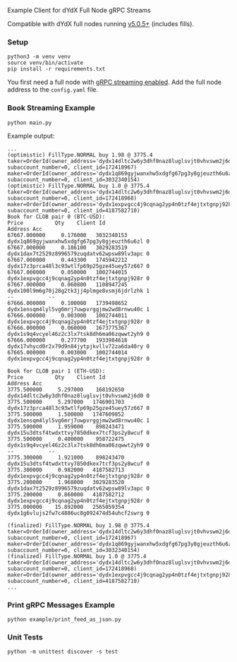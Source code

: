 Example Client for dYdX Full Node gRPC Streams

Compatible with dYdX full nodes running [v5.0.5+](https://github.com/dydxprotocol/v4-chain/releases/tag/protocol%2Fv5.0.5) (includes fills).

### Setup
    
    python3 -m venv venv
    source venv/bin/activate
    pip install -r requirements.txt

You first need a full node with [gRPC streaming enabled](https://docs.dydx.exchange/validators/full_node_streaming#enabling-grpc-streaming). 
Add the full node address to the `config.yaml` file.

### Book Streaming Example

    python main.py

Example output:

    ...
    (optimistic) FillType.NORMAL buy 1.98 @ 3775.4 taker=OrderId(owner_address='dydx14dltc2w6y3dhf0naz8luglsvjt0vhvswm2j6d0', subaccount_number=0, client_id=172418967) maker=OrderId(owner_address='dydx1q869gyjwanxhw5xdgfg67pg3y8gjeuzth6u6zl', subaccount_number=0, client_id=3032340154)
    (optimistic) FillType.NORMAL buy 1.0 @ 3775.4 taker=OrderId(owner_address='dydx14dltc2w6y3dhf0naz8luglsvjt0vhvswm2j6d0', subaccount_number=0, client_id=172418968) maker=OrderId(owner_address='dydx1expvgcc4j9cqnag2yp4n0tzf4ejtxtgnpj928r', subaccount_number=0, client_id=4187582710)
    Book for CLOB pair 0 (BTC-USD):
    Price          Qty    Client Id                                     Address Acc
    67667.000000     0.176000   3032340153 dydx1q869gyjwanxhw5xdgfg67pg3y8gjeuzth6u6zl 0
    67667.000000     0.186100   3029283519 dydx1dax7t2529z8996579zuqdatv62wpsw89lv3apc 0
    67667.000000     0.443300   1745942212 dydx17z3prca48l3c93wtlfp69p25gze45uey57z667 0
    67667.000000     0.050000   1002744015 dydx1expvgcc4j9cqnag2yp4n0tzf4ejtxtgnpj928r 0
    67667.000000     0.060800   1108947245 dydx100l9m6g70j28g2tk3jj4plmge8vsmj6jdrlzhk 1
    --           --
    67666.000000     0.100000   1739498652 dydx1ensqm4lyl5vg6mrj7uwpvrggjmw2wd8rnwu40c 1
    67666.000000     0.003000   1002744011 dydx1expvgcc4j9cqnag2yp4n0tzf4ejtxtgnpj928r 0
    67666.000000     0.060000   1673775367 dydx1s9q4vcyel46z2c3lx7tsk8dh6ma06zqwwt2yh9 0
    67666.000000     0.277700   1933984618 dydx17vhycd0r2x79d9n84jytpjkvllv72za6da40ry 0
    67665.000000     0.003000   1002744014 dydx1expvgcc4j9cqnag2yp4n0tzf4ejtxtgnpj928r 0

    Book for CLOB pair 1 (ETH-USD):
    Price          Qty    Client Id                                     Address Acc
    3775.500000     5.297000    168192650 dydx14dltc2w6y3dhf0naz8luglsvjt0vhvswm2j6d0 0
    3775.500000     5.297000   1746901703 dydx17z3prca48l3c93wtlfp69p25gze45uey57z667 0
    3775.500000     1.500000   1747609852 dydx1ensqm4lyl5vg6mrj7uwpvrggjmw2wd8rnwu40c 1
    3775.500000     1.959000    898243471 dydx15u3dtsf4twdxttvy7850dkex7tcf3ps2y8wcuf 0
    3775.500000     0.400000    958722475 dydx1s9q4vcyel46z2c3lx7tsk8dh6ma06zqwwt2yh9 0
    --           --
    3775.300000     1.921000    898243470 dydx15u3dtsf4twdxttvy7850dkex7tcf3ps2y8wcuf 0
    3775.300000     0.982000   4187582713 dydx1expvgcc4j9cqnag2yp4n0tzf4ejtxtgnpj928r 0
    3775.200000     1.968000   3029283520 dydx1dax7t2529z8996579zuqdatv62wpsw89lv3apc 0
    3775.200000     0.860000   4187582712 dydx1expvgcc4j9cqnag2yp4n0tzf4ejtxtgnpj928r 0
    3775.000000    15.892000   2565059354 dydx1g6vlujs2fw7c4886uc8g092474d54uhcf2swrg 0

    (finalized) FillType.NORMAL buy 1.98 @ 3775.4 taker=OrderId(owner_address='dydx14dltc2w6y3dhf0naz8luglsvjt0vhvswm2j6d0', subaccount_number=0, client_id=172418967) maker=OrderId(owner_address='dydx1q869gyjwanxhw5xdgfg67pg3y8gjeuzth6u6zl', subaccount_number=0, client_id=3032340154)
    (finalized) FillType.NORMAL buy 1.0 @ 3775.4 taker=OrderId(owner_address='dydx14dltc2w6y3dhf0naz8luglsvjt0vhvswm2j6d0', subaccount_number=0, client_id=172418968) maker=OrderId(owner_address='dydx1expvgcc4j9cqnag2yp4n0tzf4ejtxtgnpj928r', subaccount_number=0, client_id=4187582710)
    ...

### Print gRPC Messages Example
    
    python example/print_feed_as_json.py


### Unit Tests

    python -m unittest discover -s test
